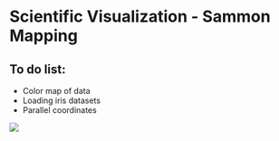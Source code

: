 # Scientific Visualization - Sammon Mapping

## To do list:
* Color map of data
* Loading iris datasets
* Parallel coordinates

![](https://i.imgur.com/wGdB5YR.png)